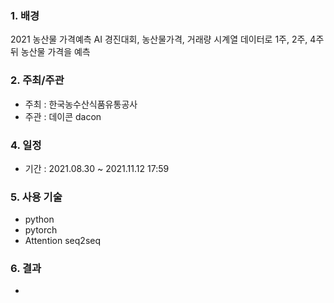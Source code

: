 ### 1. 배경 

2021 농산물 가격예측 AI 경진대회,
농산물가격, 거래량 시계열 데이터로
1주, 2주, 4주 뒤 농산물 가격을 예측

### 2. 주최/주관

- 주최 : 한국농수산식품유통공사
- 주관 : 데이콘 dacon


### 4. 일정

- 기간 : 2021.08.30 ~ 2021.11.12 17:59

### 5. 사용 기술

- python
- pytorch
- Attention seq2seq

### 6. 결과

- 
